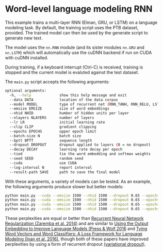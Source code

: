 # Word-level language modeling RNN

This example trains a multi-layer RNN (Elman, GRU, or LSTM) on a language modeling task.
By default, the training script uses the PTB dataset, provided.
The trained model can then be used by the generate script to generate new text.


The model uses the `nn.RNN` module (and its sister modules `nn.GRU` and `nn.LSTM`)
which will automatically use the cuDNN backend if run on CUDA with cuDNN installed.

During training, if a keyboard interrupt (Ctrl-C) is received,
training is stopped and the current model is evaluted against the test dataset.

The `main.py` script accepts the following arguments:

```bash
optional arguments:
  -h, --help             show this help message and exit
  --data DATA            location of the data corpus
  --model MODEL          type of recurrent net (RNN_TANH, RNN_RELU, LSTM, GRU)
  --emsize EMSIZE        size of word embeddings
  --nhid NHID            humber of hidden units per layer
  --nlayers NLAYERS      number of layers
  --lr LR                initial learning rate
  --clip CLIP            gradient clipping
  --epochs EPOCHS        upper epoch limit
  --batch-size N         batch size
  --bptt BPTT            sequence length
  --dropout DROPOUT      dropout applied to layers (0 = no dropout)
  --decay DECAY          learning rate decay per epoch
  --tied                 tie the word embedding and softmax weights
  --seed SEED            random seed
  --cuda                 use CUDA
  --log-interval N       report interval
  --result-path SAVE     path to save the final model
```

With these arguments, a variety of models can be tested.
As an example, the following arguments produce slower but better models:

```bash
python main.py --cuda --emsize 1500 --nhid 1500 --dropout 0.65 --epochs 40 --tied # Test perplexity of 72.78
python main.py --cuda --emsize 1500 --nhid 1500 --dropout 0.65 --epochs 40 --tied --LAMBDA 10 # Test perplexity of 68.42
python main.py --cuda --emsize 1500 --nhid 1500 --dropout 0.65 --epochs 40 --tied --LAMBDA 20 # Test perplexity of 68.87
python main.py --cuda --emsize 1500 --nhid 1500 --dropout 0.65 --epochs 40 --tied --LAMBDA 40 # Test perplexity of 70.45
```

These perplexities are equal or better than
[Recurrent Neural Network Regularization (Zaremba et al. 2014)](https://arxiv.org/pdf/1409.2329.pdf)
and are similar to [Using the Output Embedding to Improve Language Models (Press & Wolf 2016](https://arxiv.org/abs/1608.05859) and [Tying Word Vectors and Word Classifiers: A Loss Framework for Language Modeling (Inan et al. 2016)](https://arxiv.org/pdf/1611.01462.pdf), though both of these papers have improved perplexities by using a form of recurrent dropout [(variational dropout)](http://papers.nips.cc/paper/6241-a-theoretically-grounded-application-of-dropout-in-recurrent-neural-networks).
